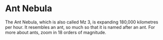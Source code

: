 # Ant Nebula

The Ant Nebula, which is also called Mz 3, is expanding 180,000 kilometres per
hour. It resembles an ant, so much so that it is named after an ant. For more
about ants, zoom in 18 orders of magnitude.
